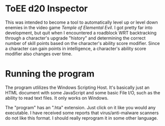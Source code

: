 # ToEE d20 Inspector

This was intended to become a tool to automatically level up or level down enemies in the video game _Temple of Elemental Evil_. I got pretty far into development, but quit when I encountered a roadblock WRT backtracking through a  character's upgrade "history" and determining the correct number of skill points based on the character's ability score modifier. Since a character can gain points in intelligence, a character's ability score modifier also changes over time.

# Running the program

The program utlilizes the Windows Scripting Host. It's basically just an HTML document with some JavaScript and some basic File I/O, such as the ability to read text files. It only works on Windows.

The "program" has an ".hta" extension. Just click on it like you would any executable. I have received some reports that virus/anti-malware scanners do not like this format. I should really reprogram it in some other language.
